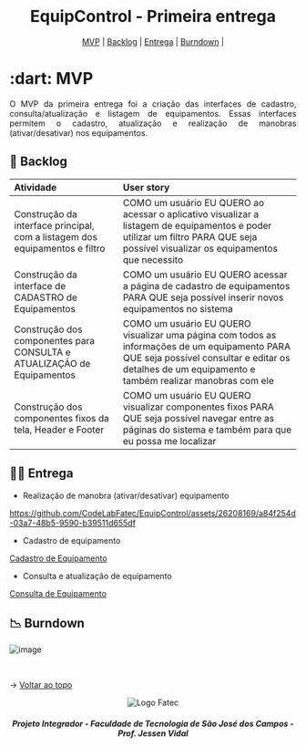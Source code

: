 <br id="topo">
 
<h1 align="center">EquipControl - Primeira entrega</h1>

<p align="center">
    <a href="#mvp">MVP</a> | 
    <a href="#backlog">Backlog</a> |
    <a href="#entrega">Entrega</a> | 
    <a href="#burndown">Burndown</a> | 
</p>
<span id="mvp">
 
<h1> :dart: MVP </h1>
<p align="justify">O MVP da primeira entrega foi a criação das interfaces de cadastro, consulta/atualização e listagem de equipamentos. Essas interfaces permitem o cadastro, atualização e realização de manobras (ativar/desativar) nos equipamentos.</p>
  
<span id="backlog">

## 📌 Backlog

| Atividade                                                                   | User story                                                                                                                                                                                           |
| :-------------------------------------------------------------------------- | :--------------------------------------------------------------------------------------------------------------------------------------------------------------------------------------------------- |
| Construção da interface principal, com a listagem dos equipamentos e filtro | COMO um usuário EU QUERO ao acessar o aplicativo visualizar a listagem de equipamentos e poder utilizar um filtro PARA QUE seja possível visualizar os equipamentos que necessito                    |
| Construção da interface de CADASTRO de Equipamentos                         | COMO um usuário EU QUERO acessar a página de cadastro de equipamentos PARA QUE seja possível inserir novos equipamentos no sistema                                                                   |
| Construção dos componentes para CONSULTA e ATUALIZAÇÃO de Equipamentos      | COMO um usuário EU QUERO visualizar uma página com todos as informações de um equipamento PARA QUE seja possível consultar e editar os detalhes de um equipamento e também realizar manobras com ele |
| Construção dos componentes fixos da tela, Header e Footer                   | COMO um usuário EU QUERO visualizar componentes fixos PARA QUE seja possível navegar entre as páginas do sistema e também para que eu possa me localizar                                             |

<span id="entrega">
 
## 👩‍💻 Entrega
<p align="center">

- Realização de manobra (ativar/desativar) equipamento

https://github.com/CodeLabFatec/EquipControl/assets/26208169/a84f254d-03a7-48b5-9590-b39511d655df

- Cadastro de equipamento

[Cadastro de Equipamento](/docs/videos/cadastro-equipamento.mp4)

- Consulta e atualização de equipamento

[Consulta de Equipamento](/docs/videos/consulta-equipamento.mp4)

</p>

<span id="burndown">

## 📉 Burndown

![image](https://github.com/CodeLabFatec/EquipControl/assets/26208169/274d8b20-180a-4164-9553-f0c80265c704)

<br>

→ [Voltar ao topo](#topo)

<div align='center' height='70'>
  
![Logo Fatec](https://github.com/thaleskerber/Projeto-Integrador-4-Semestre/assets/26208169/c5407beb-d912-41da-afbb-13b054a55885)

<h5 align="center"> Projeto Integrador - Faculdade de Tecnologia de São José dos Campos - Prof. Jessen Vidal </h5>
</div>
